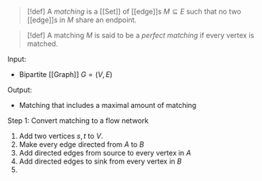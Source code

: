 >[!def]
>A *matching* is a [[Set]] of [[edge]]s $M\subseteq E$ such that no two [[edge]]s in $M$ share an endpoint. 

>[!def]
>A matching $M$ is said to be a *perfect matching* if every vertex is matched.

Input:
- Bipartite [[Graph]] $G=(V,E)$

Output:
- Matching that includes a maximal amount of matching

Step 1: Convert matching to a flow network
1. Add two vertices $s,t$ to $V$.
2. Make every edge directed from $A$ to $B$
3. Add directed edges from source to every vertex in $A$
4. Add directed edges to sink from every vertex in $B$
5. 
